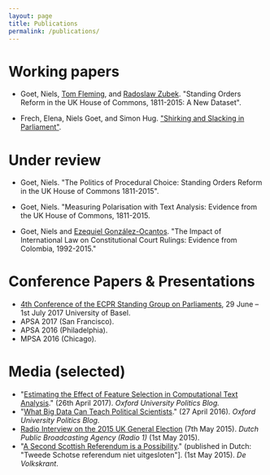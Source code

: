 ```yaml
---
layout: page
title: Publications
permalink: /publications/
---
```


# Working papers
 
* Goet, Niels, [Tom Fleming](https://www.nuffield.ox.ac.uk/people/profiles/thomas-fleming/), and [Radoslaw Zubek](https://radoslawzubek.com/). "Standing Orders Reform in the UK House of Commons, 1811-2015: A New Dataset". 

* Frech, Elena, Niels Goet, and Simon Hug. ["Shirking and Slacking in Parliament"](http://www.unige.ch/ses/spo/static/simonhug/sasip.html). 



# Under review

* Goet, Niels. "The Politics of Procedural Choice: Standing Orders Reform in the UK House of Commons 1811-2015".

* Goet, Niels. "Measuring Polarisation with Text Analysis: Evidence from the UK House of Commons, 1811-2015.

* Goet, Niels and [Ezequiel González-Ocantos](https://www.politics.ox.ac.uk/academic-staff/ezequiel-gonzalez-ocantos.html). "The Impact of International Law on Constitutional Court Rulings: Evidence from Colombia, 1992-2015." 


# Conference Papers & Presentations
* [4th Conference of the ECPR Standing Group on Parliaments](http://standinggroups.ecpr.eu/parliaments/?page_id=499), 29 June – 1st July 2017 University of Basel.
* APSA 2017 (San Francisco).
* APSA 2016 (Philadelphia).
* MPSA 2016 (Chicago).

# Media (selected)
* "[Estimating the Effect of Feature Selection in Computational Text Analysis](https://blog.politics.ox.ac.uk/estimating-effect-feature-selection-computational-text-analysis/)." (26th April 2017). *Oxford University Politics Blog.*
* "[What Big Data Can Teach Political Scientists](https://blog.politics.ox.ac.uk/big-data-can-teach-political-scientists/)." (27 April 2016). *Oxford University Politics Blog.*
* [Radio Interview on the 2015 UK General Election](https://www.nporadio1.nl/index.php?option=com_nporadio1&view=item&id=290414) (7th May 2015). *Dutch Public Broadcasting Agency (Radio 1)* (1st May 2015).
* "[A Second Scottish Referendum is a Possibility](https://www.volkskrant.nl/opinie/tweede-schotse-referendum-niet-uitgesloten~a3991630/)." (published in Dutch: "Tweede Schotse referendum niet uitgesloten"]. (1st May 2015). *De Volkskrant*.





